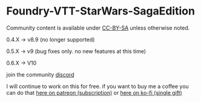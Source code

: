 # Foundry-VTT-StarWars-SagaEdition
Community content is available under [CC-BY-SA](https://www.fandom.com/licensing) unless otherwise noted.

0.4.X -> v8.9 (no longer supported)

0.5.X -> v9 (bug fixes only.  no new features at this time)

0.6.X -> V10

join the community [discord](https://discord.gg/tGpxsrH9Em) 

I will continue to work on this for free.  if you want to buy me a coffee you can do that [here on patreon (subscription)](https://www.patreon.com/stagnu) or [here on ko-fi (single gift)](https://ko-fi.com/A0A1BJ400)
